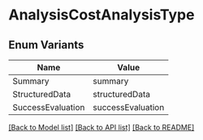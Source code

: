 # AnalysisCostAnalysisType

## Enum Variants

| Name | Value |
|---- | -----|
| Summary | summary |
| StructuredData | structuredData |
| SuccessEvaluation | successEvaluation |


[[Back to Model list]](../README.md#documentation-for-models) [[Back to API list]](../README.md#documentation-for-api-endpoints) [[Back to README]](../README.md)


